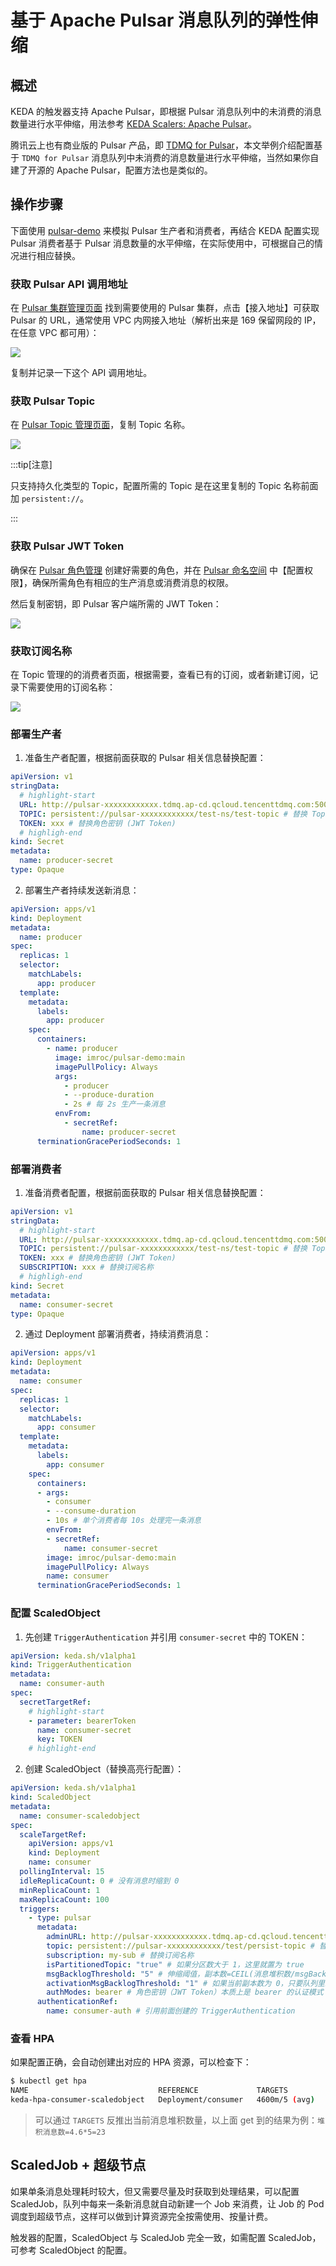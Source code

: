 # 基于 Apache Pulsar 消息队列的弹性伸缩

## 概述

KEDA 的触发器支持 Apache Pulsar，即根据 Pulsar 消息队列中的未消费的消息数量进行水平伸缩，用法参考 [KEDA Scalers: Apache Pulsar](https://keda.sh/docs/latest/scalers/pulsar/)。

腾讯云上也有商业版的 Pulsar 产品，即 [TDMQ for Pulsar](https://cloud.tencent.com/product/tpulsar)，本文举例介绍配置基于 `TDMQ for Pulsar` 消息队列中未消费的消息数量进行水平伸缩，当然如果你自建了开源的 Apache Pulsar，配置方法也是类似的。

## 操作步骤

下面使用 [pulsar-demo](https://github.com/imroc/pulsar-demo) 来模拟 Pulsar 生产者和消费者，再结合 KEDA 配置实现 Pulsar 消费者基于 Pulsar 消息数量的水平伸缩，在实际使用中，可根据自己的情况进行相应替换。

### 获取 Pulsar API 调用地址

在 [Pulsar 集群管理页面](https://console.cloud.tencent.com/tdmq/cluster) 找到需要使用的 Pulsar 集群，点击【接入地址】可获取 Pulsar 的 URL，通常使用 VPC 内网接入地址（解析出来是 169 保留网段的 IP，在任意 VPC 都可用）：

![](https://image-host-1251893006.cos.ap-chengdu.myqcloud.com/2024%2F04%2F22%2F20240422164318.png)

复制并记录一下这个 API 调用地址。

### 获取 Pulsar Topic

在 [Pulsar Topic 管理页面](https://console.cloud.tencent.com/tdmq/topic)，复制 Topic 名称。

![](https://image-host-1251893006.cos.ap-chengdu.myqcloud.com/2024%2F04%2F22%2F20240422173032.png)

:::tip[注意]

只支持持久化类型的 Topic，配置所需的 Topic 是在这里复制的 Topic 名称前面加 `persistent://`。

:::

### 获取 Pulsar JWT Token

确保在 [Pulsar 角色管理](https://console.cloud.tencent.com/tdmq/role) 创建好需要的角色，并在 [Pulsar 命名空间](https://console.cloud.tencent.com/tdmq/env) 中【配置权限】，确保所需角色有相应的生产消息或消费消息的权限。

然后复制密钥，即 Pulsar 客户端所需的 JWT Token：

![](https://image-host-1251893006.cos.ap-chengdu.myqcloud.com/2024%2F04%2F22%2F20240422173700.png)

### 获取订阅名称

在 Topic 管理的的消费者页面，根据需要，查看已有的订阅，或者新建订阅，记录下需要使用的订阅名称：

![](https://image-host-1251893006.cos.ap-chengdu.myqcloud.com/2024%2F04%2F22%2F20240422174304.png)

### 部署生产者

1. 准备生产者配置，根据前面获取的 Pulsar 相关信息替换配置：
  ```yaml showLineNumbers
  apiVersion: v1
  stringData:
    # highlight-start
    URL: http://pulsar-xxxxxxxxxxxx.tdmq.ap-cd.qcloud.tencenttdmq.com:5005 # 替换 API 调用地址
    TOPIC: persistent://pulsar-xxxxxxxxxxxx/test-ns/test-topic # 替换 Topic
    TOKEN: xxx # 替换角色密钥 (JWT Token)
    # highligh-end
  kind: Secret
  metadata:
    name: producer-secret
  type: Opaque
  ```
2. 部署生产者持续发送新消息：
  ```yaml showLineNumbers
  apiVersion: apps/v1
  kind: Deployment
  metadata:
    name: producer
  spec:
    replicas: 1
    selector:
      matchLabels:
        app: producer
    template:
      metadata:
        labels:
          app: producer
      spec:
        containers:
          - name: producer
            image: imroc/pulsar-demo:main
            imagePullPolicy: Always
            args:
              - producer
              - --produce-duration
              - 2s # 每 2s 生产一条消息
            envFrom:
              - secretRef:
                  name: producer-secret
        terminationGracePeriodSeconds: 1
  ```

### 部署消费者

1. 准备消费者配置，根据前面获取的 Pulsar 相关信息替换配置：
  ```yaml showLineNumbers
  apiVersion: v1
  stringData:
    # highlight-start
    URL: http://pulsar-xxxxxxxxxxxx.tdmq.ap-cd.qcloud.tencenttdmq.com:5005 # 替换 API 调用地址
    TOPIC: persistent://pulsar-xxxxxxxxxxxx/test-ns/test-topic # 替换 Topic
    TOKEN: xxx # 替换角色密钥 (JWT Token)
    SUBSCRIPTION: xxx # 替换订阅名称
    # highligh-end
  kind: Secret
  metadata:
    name: consumer-secret
  type: Opaque
  ```
2. 通过 Deployment 部署消费者，持续消费消息：
  ```yaml showLineNumbers
  apiVersion: apps/v1
  kind: Deployment
  metadata:
    name: consumer
  spec:
    replicas: 1
    selector:
      matchLabels:
        app: consumer
    template:
      metadata:
        labels:
          app: consumer
      spec:
        containers:
        - args:
          - consumer
          - --consume-duration
          - 10s # 单个消费者每 10s 处理完一条消息
          envFrom:
          - secretRef:
              name: consumer-secret
          image: imroc/pulsar-demo:main
          imagePullPolicy: Always
          name: consumer
        terminationGracePeriodSeconds: 1
  ```

### 配置 ScaledObject

1. 先创建 `TriggerAuthentication` 并引用 `consumer-secret` 中的 TOKEN：
  ```yaml showLineNumbers
  apiVersion: keda.sh/v1alpha1
  kind: TriggerAuthentication
  metadata:
    name: consumer-auth
  spec:
    secretTargetRef:
      # highlight-start
      - parameter: bearerToken
        name: consumer-secret
        key: TOKEN
      # highlight-end
  ```
2. 创建 ScaledObject（替换高亮行配置）：
  ```yaml showLineNumbers
  apiVersion: keda.sh/v1alpha1
  kind: ScaledObject
  metadata:
    name: consumer-scaledobject
  spec:
    scaleTargetRef:
      apiVersion: apps/v1
      kind: Deployment
      name: consumer
    pollingInterval: 15
    idleReplicaCount: 0 # 没有消息时缩到 0
    minReplicaCount: 1
    maxReplicaCount: 100
    triggers:
      - type: pulsar
        metadata:
          adminURL: http://pulsar-xxxxxxxxxxxx.tdmq.ap-cd.qcloud.tencenttdmq.com:5005 # 替换 API 调用地址
          topic: persistent://pulsar-xxxxxxxxxxxx/test/persist-topic # 替换 Topic
          subscription: my-sub # 替换订阅名称
          isPartitionedTopic: "true" # 如果分区数大于 1，这里就置为 true
          msgBacklogThreshold: "5" # 伸缩阈值，副本数=CEIL(消息堆积数/msgBacklogThreshold)
          activationMsgBacklogThreshold: "1" # 如果当前副本数为 0，只要队列里来新消息了，就将副本置为 1 并启用伸缩
          authModes: bearer # 角色密钥（JWT Token）本质上是 bearer 的认证模式
        authenticationRef:
          name: consumer-auth # 引用前面创建的 TriggerAuthentication
  ```

### 查看 HPA

如果配置正确，会自动创建出对应的 HPA 资源，可以检查下：

```bash
$ kubectl get hpa
NAME                             REFERENCE             TARGETS         MINPODS   MAXPODS   REPLICAS   AGE
keda-hpa-consumer-scaledobject   Deployment/consumer   4600m/5 (avg)   1         10        5          31m
```

> 可以通过 `TARGETS` 反推出当前消息堆积数量，以上面 get 到的结果为例：`堆积消息数=4.6*5=23`

## ScaledJob + 超级节点

如果单条消息处理耗时较大，但又需要尽量及时获取到处理结果，可以配置 ScaledJob，队列中每来一条新消息就自动新建一个 Job 来消费，让 Job 的 Pod 调度到超级节点，这样可以做到计算资源完全按需使用、按量计费。

触发器的配置，ScaledObject 与 ScaledJob 完全一致，如需配置 ScaledJob，可参考 ScaledObject 的配置。
